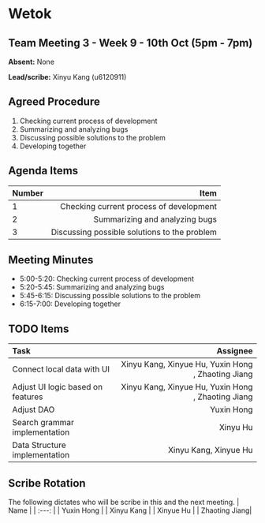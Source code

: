 # Wetok

## Team Meeting 3 - Week 9 - 10th Oct (5pm - 7pm)
**Absent:** None

**Lead/scribe:** Xinyu Kang (u6120911)

## Agreed Procedure
1. Checking current process of development
2. Summarizing and analyzing bugs
3. Discussing possible solutions to the problem
4. Developing together

## Agenda Items
| Number | Item |
| :--- | ---: |
| 1 | Checking current process of development |
| 2 | Summarizing and analyzing bugs |
| 3 | Discussing possible solutions to the problem |

## Meeting Minutes
- 5:00-5:20: Checking current process of development
- 5:20-5:45: Summarizing and analyzing bugs
- 5:45-6:15: Discussing possible solutions to the problem
- 6:15-7:00: Developing together

## TODO Items
| Task | Assignee |
| :--- | ---: |
| Connect local data with UI | Xinyu Kang, Xinyue Hu, Yuxin Hong , Zhaoting Jiang|
| Adjust UI logic based on features| Xinyu Kang, Xinyue Hu, Yuxin Hong , Zhaoting Jiang|
| Adjust DAO| Yuxin Hong |
| Search grammar implementation | Xinyu Hu |
| Data Structure implementation | Xinyu Kang, Xinyue Hu |

## Scribe Rotation
The following dictates who will be scribe in this and the next meeting.
| Name |
| :---: |
| Yuxin Hong |
| Xinyu Kang |
| Xinyue Hu |
| Zhaoting Jiang|